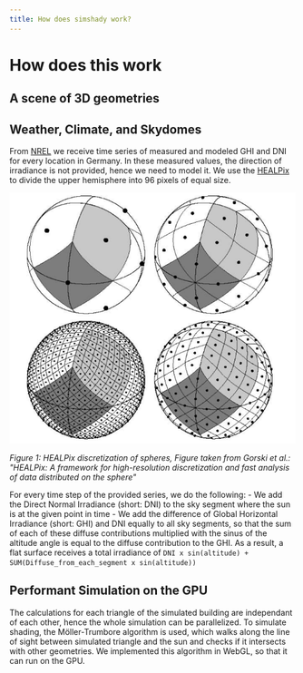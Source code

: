 ```yaml
---
title: How does simshady work?
---
```

# How does this work
## A scene of 3D geometries
## Weather, Climate, and Skydomes
From [NREL](https://nsrdb.nrel.gov/) we receive time series of measured and modeled GHI and DNI for every location in Germany. In these measured values, the direction of irradiance is not provided, hence we need to model it. We use the [HEALPix](https://doi.org/10.1086/427976) to divide the upper hemisphere into 96 pixels of equal size.


![Figure from Gorski et al.: HEALPix: A framework for high-resolution discretization and fast analysis of data distributed on the sphere](./assets/Gorski2024_Healpix.png)

*Figure 1: HEALPix discretization of spheres, Figure taken from Gorski et al.: "HEALPix: A framework for high-resolution discretization and fast analysis of data distributed on the sphere"* 

For every time step of the provided series, we do the following:
    - We add the Direct Normal Irradiance (short: DNI) to the sky segment where the sun is at the given point in time
    - We add the difference of Global Horizontal Irradiance (short: GHI) and DNI equally to all sky segments, so that the sum of each of these diffuse contributions multiplied with the sinus of the altitude angle is equal to the diffuse contribution to the GHI.
As a result, a flat surface receives a total irradiance of 
```DNI x sin(altitude) + SUM(Diffuse_from_each_segment x sin(altitude))```

## Performant Simulation on the GPU
The calculations for each triangle of the simulated building are independant of each other, hence the whole simulation can be parallelized. To simulate shading, the Möller-Trumbore algorithm is used, which walks along the line of sight between simulated triangle and the sun and checks if it intersects with other geometries. 
We implemented this algorithm in WebGL, so that it can run on the GPU. 

